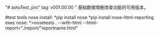 "# aotuTest_pro" 
tag:
    v001.00.00 
    " 基础数据增删改查功能的可用版本。


#test tools
nose install:
 *pip install nose
 *pip install nose-html-reporting
exec nose:
 *>nosetests . --with-html --html-report="./report/"reportname.html"

